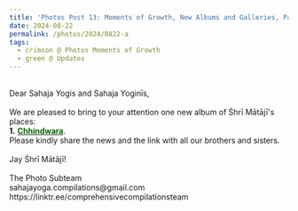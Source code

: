 ```yaml
---
title: 'Photos Post 13: Moments of Growth, New Albums and Galleries, Part 27'
date: 2024-08-22
permalink: /photos/2024/0822-a
tags:
  - crimson @ Photos Moments of Growth
  - green @ Updates
---
```


<p>
<br>
Dear Sahaja Yogis and Sahaja Yoginīs,<br>
<br>
We are pleased to bring to your attention one new album of Śhrī Mātājī's places:<br>
<b>1.</b> <a href="https://imageevent.com/sahaja/shrimatajisplaces/chhindwara"><font color="DarkGreen"><b>Chhindwara</b></font></a>.<br>
Please kindly share the news and the link with all our brothers and sisters.<br>
<br>
Jay Śhrī Mātājī!<br>
<br>
The Photo Subteam<br>
sahajayoga.compilations@gmail.com<br>
https://linktr.ee/comprehensivecompilationsteam<br>
</p>